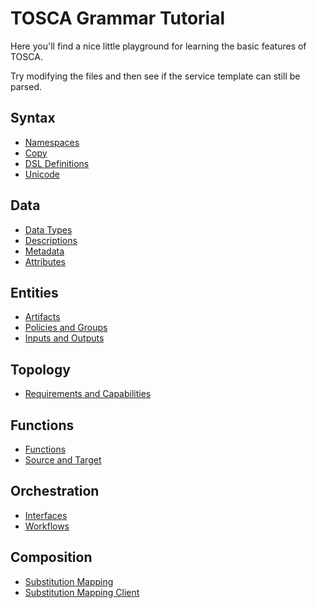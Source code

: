 TOSCA Grammar Tutorial
======================

Here you'll find a nice little playground for learning the basic features of TOSCA.

Try modifying the files and then see if the service template can still be parsed.

Syntax
------

* [Namespaces](namespaces.yaml)
* [Copy](copy.yaml)
* [DSL Definitions](dsl-definitions.yaml)
* [Unicode](unicode.yaml)

Data
----

* [Data Types](data-types.yaml)
* [Descriptions](descriptions.yaml)
* [Metadata](metadata.yaml)
* [Attributes](attributes.yaml)

Entities
--------

* [Artifacts](artifacts.yaml)
* [Policies and Groups](policies-and-groups.yaml)
* [Inputs and Outputs](inputs-and-outputs.yaml)

Topology
--------

* [Requirements and Capabilities](requirements-and-capabilities.yaml)

Functions
---------

* [Functions](functions.yaml)
* [Source and Target](source-and-target.yaml)

Orchestration
-------------

* [Interfaces](interfaces.yaml)
* [Workflows](workflows.yaml)

Composition
-----------

* [Substitution Mapping](substitution-mapping.yaml)
* [Substitution Mapping Client](substitution-mapping-client.yaml)
